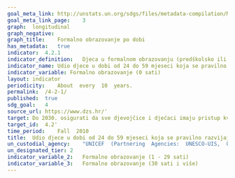 ```yaml
---	
goal_meta_link:	http://unstats.un.org/sdgs/files/metadata-compilation/Metadata-Goal-4.pdf'
goal_meta_link_page:	3
graph:	longitudinal
graph_negative:	
graph_title:	Formalno obrazovanje po dobi
has_metadata:	true
indicator:	4.2.1
indicator_definition:	Djeca u formalnom obrazovanju (predškolsko ili školsko), prema dobi i trajanju na tjednoj razini
indicator_name:	Udio djece u dobi od 24 do 59 mjeseci koja se pravilno razvijaju u smislu zdravlja, obrazovanja i psiho-socijalnog blagostanja, prema spolu
indicator_variable:	Formalno obrazovanje (0 sati)
layout:	indicator
periodicity:	About  every  10  years.
permalink:	/4-2-1/
published:	true
sdg_goal:	4
source_url:	https://www.dzs.hr/'
target:	Do 2030. osigurati da sve djevojčice i dječaci imaju pristup kvalitetnom razvoju tijekom ranog djetinjstva, skrbi i predškolskom obrazovanju kako bi bili spremni za osnovnoškolsko obrazovanje
target_id:	4.2'
time_period:	Fall  2010
title:	Udio djece u dobi od 24 do 59 mjeseci koja se pravilno razvijaju u smislu zdravlja, obrazovanja i psiho-socijalnog blagostanja, prema spolu
un_custodial_agency:	"UNICEF  (Partnering  Agencies:  UNESCO-UIS,  OECD)"
un_designated_tier:	2
indicator_variable_2:	Formalno obrazovanje (1 - 29 sati)
indicator_variable_3:	Formalno obrazovanje (30 sati i više)
---	
```




